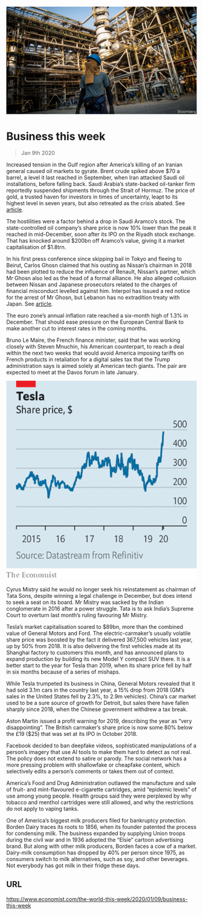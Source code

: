 ![](./images/20200111_WWP001.jpg)

# Business this week

> Jan 9th 2020

Increased tension in the Gulf region after America’s killing of an Iranian general caused oil markets to gyrate. Brent crude spiked above $70 a barrel, a level it last reached in September, when Iran attacked Saudi oil installations, before falling back. Saudi Arabia’s state-backed oil-tanker firm reportedly suspended shipments through the Strait of Hormuz. The price of gold, a trusted haven for investors in times of uncertainty, leapt to its highest level in seven years, but also retreated as the crisis abated. See [article](https://www.economist.com//business/2020/01/09/western-firms-have-little-to-lose-from-a-middle-eastern-war).

The hostilities were a factor behind a drop in Saudi Aramco’s stock. The state-controlled oil company’s share price is now 10% lower than the peak it reached in mid-December, soon after its IPO on the Riyadh stock exchange. That has knocked around $200bn off Aramco’s value, giving it a market capitalisation of $1.8trn.

In his first press conference since skipping bail in Tokyo and fleeing to Beirut, Carlos Ghosn claimed that his ousting as Nissan’s chairman in 2018 had been plotted to reduce the influence of Renault, Nissan’s partner, which Mr Ghosn also led as the head of a formal alliance. He also alleged collusion between Nissan and Japanese prosecutors related to the charges of financial misconduct levelled against him. Interpol has issued a red notice for the arrest of Mr Ghosn, but Lebanon has no extradition treaty with Japan. See [article](https://www.economist.com//business/2020/01/08/carlos-ghosn-lambasts-the-japanese-justice-system-he-has-fled).

The euro zone’s annual inflation rate reached a six-month high of 1.3% in December. That should ease pressure on the European Central Bank to make another cut to interest rates in the coming months.

Bruno Le Maire, the French finance minister, said that he was working closely with Steven Mnuchin, his American counterpart, to reach a deal within the next two weeks that would avoid America imposing tariffs on French products in retaliation for a digital sales tax that the Trump administration says is aimed solely at American tech giants. The pair are expected to meet at the Davos forum in late January.



![](./images/20200111_WWC038.png)

Cyrus Mistry said he would no longer seek his reinstatement as chairman of Tata Sons, despite winning a legal challenge in December, but does intend to seek a seat on its board. Mr Mistry was sacked by the Indian conglomerate in 2016 after a power struggle. Tata is to ask India’s Supreme Court to overturn last month’s ruling favouring Mr Mistry.

Tesla’s market capitalisation soared to $89bn, more than the combined value of General Motors and Ford. The electric-carmaker’s usually volatile share price was boosted by the fact it delivered 367,500 vehicles last year, up by 50% from 2018. It is also delivering the first vehicles made at its Shanghai factory to customers this month, and has announced plans to expand production by building its new Model Y compact SUV there. It is a better start to the year for Tesla than 2019, when its share price fell by half in six months because of a series of mishaps.

While Tesla trumpeted its business in China, General Motors revealed that it had sold 3.1m cars in the country last year, a 15% drop from 2018 (GM’s sales in the United States fell by 2.3%, to 2.9m vehicles). China’s car market used to be a sure source of growth for Detroit, but sales there have fallen sharply since 2018, when the Chinese government withdrew a tax break.

Aston Martin issued a profit warning for 2019, describing the year as “very disappointing”. The British carmaker’s share price is now some 80% below the £19 ($25) that was set at its IPO in October 2018.

Facebook decided to ban deepfake videos, sophisticated manipulations of a person’s imagery that use AI tools to make them hard to detect as not real. The policy does not extend to satire or parody. The social network has a more pressing problem with shallowfake or cheapfake content, which selectively edits a person’s comments or takes them out of context.

America’s Food and Drug Administration outlawed the manufacture and sale of fruit- and mint-flavoured e-cigarette cartridges, amid “epidemic levels” of use among young people. Health groups said they were perplexed by why tobacco and menthol cartridges were still allowed, and why the restrictions do not apply to vaping tanks.

One of America’s biggest milk producers filed for bankruptcy protection. Borden Dairy traces its roots to 1856, when its founder patented the process for condensing milk. The business expanded by supplying Union troops during the civil war and in 1936 adopted the “Elsie” cartoon advertising brand. But along with other milk producers, Borden faces a cow of a market. Dairy-milk consumption has dropped by 40% per person since 1975, as consumers switch to milk alternatives, such as soy, and other beverages. Not everybody has got milk in their fridge these days.

## URL

https://www.economist.com/the-world-this-week/2020/01/09/business-this-week
